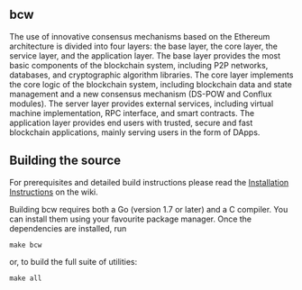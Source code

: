 ## bcw

The use of innovative consensus mechanisms based on the Ethereum architecture is divided into four layers: the base layer, the core layer, the service layer, and the application layer. The base layer provides the most basic components of the blockchain system, including P2P networks, databases, and cryptographic algorithm libraries. The core layer implements the core logic of the blockchain system, including blockchain data and state management and a new consensus mechanism (DS-POW and Conflux modules). The server layer provides external services, including virtual machine implementation, RPC interface, and smart contracts. The application layer provides end users with trusted, secure and fast blockchain applications, mainly serving users in the form of DApps.

## Building the source

For prerequisites and detailed build instructions please read the
[Installation Instructions]()
on the wiki.

Building bcw requires both a Go (version 1.7 or later) and a C compiler.
You can install them using your favourite package manager.
Once the dependencies are installed, run

    make bcw

or, to build the full suite of utilities:

    make all
